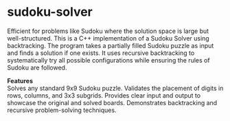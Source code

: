 # sudoku-solver
Efficient for problems like Sudoku where the solution space is large but well-structured.
This is a C++ implementation of a Sudoku Solver using backtracking. The program takes a partially filled Sudoku puzzle as input and finds a solution if one exists. It uses recursive backtracking to systematically try all possible configurations while ensuring the rules of Sudoku are followed.
<br>

****Features**** <br>
Solves any standard 9x9 Sudoku puzzle.
Validates the placement of digits in rows, columns, and 3x3 subgrids.
Provides clear input and output to showcase the original and solved boards.
Demonstrates backtracking and recursive problem-solving techniques.
